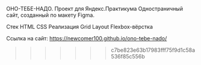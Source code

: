 ОНО-ТЕБЕ-НАДО. Проект для Яндекс.Практикума
Одностраничный сайт, созданный по макету Figma. 

Стек
HTML
CSS
Реализация
Grid Layout
Flexbox-вёрстка

Ссылка на сайт:
https://newcomer100.github.io/ono-tebe-nado/
>>>>>>> c7be823e63b17983fff75f9d1c58a536f85c556b
